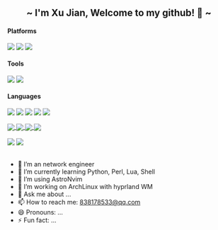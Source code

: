 <p align="center">
  <h2 align="center"> <b> ~ I'm Xu Jian, Welcome to my github! 👋 ~ </b> </h2>
</p>

#### Platforms

[![](https://img.shields.io/badge/Archlinux-Last-1793D1?style=flat-square&logo=archlinux&logoColor=ffffff)](https://www.archlinux.org/)
[![](https://img.shields.io/badge/Windows-10-0078D6?style=flat-square&logo=windows&logoColor=ffffff)](https://www.microsoft.com/windows/windows-10)
[![](https://img.shields.io/badge/Huawei-mate60-FF0000?style=flat-square&logo=huawei&logoColor=ffffff)](https://www.huawei.com/)

#### Tools

[![](https://img.shields.io/badge/VsCode-007ACC?style=flat-square&logo=Visual%20Studio%20Code&labelColor=ffffff&logoColor=007ACC)](https://code.visualstudio.com/)
[![](https://img.shields.io/badge/Astronvim-57A143?style=flat-square&logo=Neovim&labelColor=ffffff&logoColor=57A143)](https://https://astronvim.com/)

#### Languages

[![](https://img.shields.io/badge/-HTML5-E34F26?style=flat-square&logo=html5&logoColor=white)](https://html.spec.whatwg.org/)
[![](https://img.shields.io/badge/-CSS3-1572B6?style=flat-square&logo=css3&logoColor=white)](https://www.w3.org/Style/CSS/)
[![](https://img.shields.io/badge/-Git-f05032?style=flat-square&logo=git&logoColor=white)](https://git-scm.com/)
[![](https://img.shields.io/badge/Python-3.11-326c9c?logo=Python&logoColor=326c9c)](https://www.python.org/)
[![](https://img.shields.io/badge/Perl-5.38-39457E?logo=Perl&logoColor=39457E)](https://www.perl.org/)

<div>
<a href="https://github.com/xu8533/dotfiles">
  <img align="center" src="https://github-readme-stats.vercel.app/api/pin/?username=xu8533&repo=dotfiles&show_owner=true&theme=radical&layout=compact" />
</a>
<a href="https://github.com/xu8533/ssg2srx">
  <img align="center" src="https://github-readme-stats.vercel.app/api/pin/?username=xu8533&repo=ssg2srx&show_owner=true&theme=radical&layout=compact" />
</a>
<a href="https://github.com/xu8533/srx2ssg">
  <img align="center" src="https://github-readme-stats.vercel.app/api/pin/?username=xu8533&repo=srx2ssg&show_owner=true&theme=radical&layout=compact" />
</a>
<a href="https://github.com/xu8533/hillstone2srx">
  <img align="center" src="https://github-readme-stats.vercel.app/api/pin/?username=xu8533&repo=hillstone2srx&show_owner=true&theme=radical&layout=compact" />
</a>
</div>

<br>
<!--
<div>
  <img src="https://github-readme-stats.vercel.app/api/top-langs/?username=xu8533&hide=glsl,lua&theme=radical&layout=compact" />
</div>
<p align="center">
  <img src="https://github-readme-stats.vercel.app/api?username=xu8533&show_icons=true&theme=radical" />
</p>
-->

<div>
  <img src="https://github-readme-stats.vercel.app/api?username=xu8533&show_icons=true&theme=radical" />
  <img src="https://github-readme-stats.vercel.app/api/top-langs/?username=xu8533&hide=glsl,lua&theme=ambient_gradient&layout=compact" />
</div>

<!-- ![My stats](https://github-readme-stats.vercel.app/api?username=xu8533&theme=calm&show_icons=true) -->
<!-- ![Top Langs](https://github-readme-stats.vercel.app/api/top-langs/?username=xu8533&hide=glsl,lua&theme=calm&langs_count=6) -->

<br>


- 🔭 I’m an network engineer
- 🌱 I’m currently learning Python, Perl, Lua, Shell
- 👯 I’m using AstroNvim
- 🤔 I’m working on ArchLinux with hyprland WM
- 💬 Ask me about ...
- 📫 How to reach me: 838178533@qq.com
- 😄 Pronouns: ...
- ⚡ Fun fact: ...

